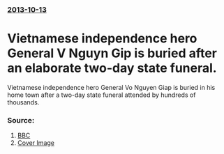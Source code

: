 ### [2013-10-13](/news/2013/10/13/index.md)

# Vietnamese independence hero General V Nguyn Gip is buried after an elaborate two-day state funeral. 

Vietnamese independence hero General Vo Nguyen Giap is buried in his home town after a two-day state funeral attended by hundreds of thousands.


### Source:

1. [BBC](http://www.bbc.co.uk/news/world-asia-24510460)
1. [Cover Image](https://ichef-1.bbci.co.uk/news/1024/media/images/70449000/jpg/_70449224_019628780.jpg)
